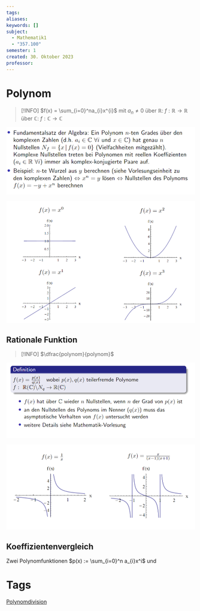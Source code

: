 ```yaml
---
tags: 
aliases: 
keywords: []
subject:
  - Mathematik1
  - "357.100"
semester: 1
created: 30. Oktober 2023
professor:
---
```

 

# Polynom

> [!INFO] $f(x) = \sum_{i=0}^na_{i}x^{i}$ mit $a_{n}\neq 0$
> über $\mathbb{R}$: $f: \mathbb{R}\to \mathbb{R}$
> über $\mathbb{C}$: $f: \mathbb{C}\to \mathbb{C}$

![](assets/Pasted%20image%2020231106130453.png)

![](assets/Pasted%20image%2020231106130524.png)

## Rationale Funktion

> [!INFO] $\dfrac{polynom}{polynom}$

![](assets/Pasted%20image%2020231106130719.png)

![](assets/Pasted%20image%2020231106130805.png)

## Koeffizientenvergleich

Zwei Polynomfunktionen $p(x) := \sum_{i=0}^n a_{i}x^i$ und 

# Tags

[Polynomdivision](Polynomdivision.md)